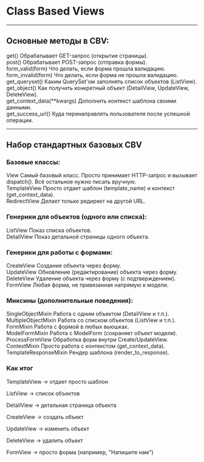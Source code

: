 # Class Based Views  
  
----
## Основные методы в CBV:  
  
get()                           Обрабатывает GET-запрос (открытие страницы).  
post()                          Обрабатывает POST-запрос (отправка формы).  
form_valid(form)	            Что делать, если форма прошла валидацию.  
form_invalid(form)	            Что делать, если форма не прошла валидацию.  
get_queryset()	                Каким QuerySet'ом заполнять список объектов (ListView).  
get_object()	                Как получить конкретный объект (DetailView, UpdateView, DeleteView).  
get_context_data(**kwargs)	    Дополнить контекст шаблона своими данными.  
get_success_url()	            Куда перенаправлять пользователя после успешной операции. 


----
## Набор стандартных базовых CBV

### Базовые классы:
View	                        Самый базовый класс. Просто принимает HTTP-запрос и вызывает dispatch(). Всё остальное нужно писать вручную.  
TemplateView	                Просто отдает шаблон (template_name) и контекст (get_context_data).  
RedirectView	                Делает только редирект на другой URL.  
  
### Генерики для объектов (одного или списка):  
ListView	                    Показ списка объектов.  
DetailView	                    Показ детальной страницы одного объекта.  
  
### Генерики для работы с формами:  
CreateView	                    Создание объекта через форму.  
UpdateView	                    Обновление (редактирование) объекта через форму.  
DeleteView	                    Удаление объекта через форму (с подтверждением).  
FormView	                    Любая форма, не привязанная напрямую к модели.  
  
### Миксины (дополнительные поведения):   
SingleObjectMixin	            Работа с одним объектом (DetailView и т.п.).  
MultipleObjectMixin	            Работа со списком объектов (ListView и т.п.).  
FormMixin	                    Работа с формой в любых вьюшках.  
ModelFormMixin	                Работа с ModelForm (сохраняет объект модели).  
ProcessFormView	                Обработка форм внутри Create/UpdateView.  
ContextMixin	                Просто работа с контекстом (get_context_data).  
TemplateResponseMixin	        Рендер шаблона (render_to_response). 

### Как итог
TemplateView                    → отдает просто шаблон  

ListView                        → список объектов  

DetailView                      → детальная страница объекта  

CreateView                      → создать объект  

UpdateView                      → изменить объект  

DeleteView                      → удалить объект  

FormView                        → просто форма (например, "Напишите нам")  
